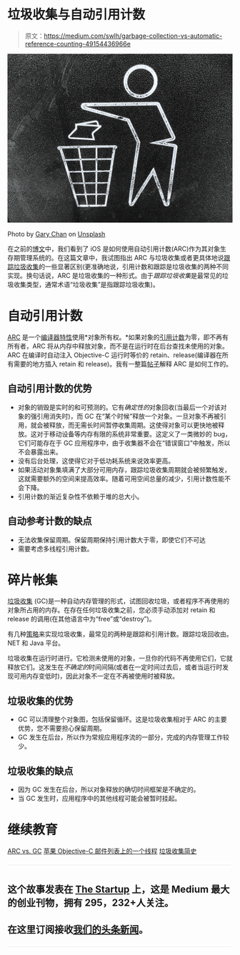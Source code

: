 # 垃圾收集与自动引用计数

> 原文：<https://medium.com/swlh/garbage-collection-vs-automatic-reference-counting-49154436966e>

![](img/002aae8b2640ccb6a5f544da41f7a317.png)

Photo by [Gary Chan](https://unsplash.com/photos/YzSZN3qvHeo?utm_source=unsplash&utm_medium=referral&utm_content=creditCopyText) on [Unsplash](https://unsplash.com/search/photos/garbage?utm_source=unsplash&utm_medium=referral&utm_content=creditCopyText)

在之前的[博文](/@m.tabrizi/memory-management-in-swift-3c38065ecbbd)中，我们看到了 iOS 是如何使用自动引用计数(ARC)作为其对象生存期管理系统的。在这篇文章中，我试图指出 ARC 与垃圾收集或者更具体地说[跟踪垃圾收集](https://en.wikipedia.org/wiki/Tracing_garbage_collection)的一些显著区别(更准确地说，引用计数和跟踪是垃圾收集的两种不同实现。换句话说，ARC 是垃圾收集的一种形式。由于*跟踪垃圾收集*是最常见的垃圾收集类型，通常术语“垃圾收集”是指跟踪垃圾收集)。

# 自动引用计数

[ARC](/@m.tabrizi/memory-management-in-swift-3c38065ecbbd) 是一个[编译器特性](https://developer.apple.com/library/content/releasenotes/ObjectiveC/RN-TransitioningToARC/Introduction/Introduction.html)使用*对象所有权。*如果对象的[引用计数](https://en.wikipedia.org/wiki/Reference_counting)为零，即不再有所有者，ARC 将从内存中释放对象，而不是在运行时在后台查找未使用的对象。ARC 在编译时自动注入 Objective-C 运行时等价的 retain、release(编译器在所有需要的地方插入 retain 和 release)。我有一整篇[帖子](http://developer-toolbox.blogspot.com/2017/08/swift-memory-management.html)解释 ARC 是如何工作的。

## **自动引用计数的优势**

*   对象的销毁是实时的和可预测的。它有*确定性的*对象回收(当最后一个对该对象的强引用消失时)，而 GC 在“某个时候”释放一个对象。一旦对象不再被引用，就会被释放，而无需长时间暂停收集周期。这使得对象可以更快地被释放。这对于移动设备等内存有限的系统非常重要。这定义了一类微妙的 bug，它们可能存在于 GC 应用程序中，由于收集器不会在“错误窗口”中触发，所以不会暴露出来。
*   没有后台处理，这使得它对于低功耗系统来说效率更高。
*   如果活动对象集填满了大部分可用内存，跟踪垃圾收集周期就会被频繁触发，这就需要额外的空间来提高效率。随着可用空间总量的减少，引用计数性能不会下降。
*   引用计数的渐近复杂性不依赖于堆的总大小。

## **自动参考计数的缺点**

*   无法收集保留周期。保留周期保持引用计数大于零，即使它们不可达
*   需要考虑多线程引用计数。

# 碎片帐集

[垃圾收集](https://en.wikipedia.org/wiki/Garbage_collection_(computer_science)) (GC)是一种自动内存管理的形式，试图回收垃圾，或者程序不再使用的对象所占用的内存。在存在任何垃圾收集之前，您必须手动添加对 retain 和 release 的调用(在其他语言中为“free”或“destroy”)。

有几种[策略](https://en.wikipedia.org/wiki/Garbage_collection_(computer_science)#Strategies)来实现垃圾收集，最常见的两种是跟踪和引用计数。跟踪垃圾回收由。NET 和 Java 平台。

垃圾收集在运行时进行。它检测未使用的对象，一旦你的代码不再使用它们，它就释放它们。这发生在*不确定的*时间间隔(或者在一定时间过去后，或者当运行时发现可用内存变低时)，因此对象不一定在不再被使用时被释放。

## 垃圾收集的优势

*   GC 可以清理整个对象图，包括保留循环。这是垃圾收集相对于 ARC 的主要优势，您不需要担心保留周期。
*   GC 发生在后台，所以作为常规应用程序流的一部分，完成的内存管理工作较少。

## 垃圾收集的缺点

*   因为 GC 发生在后台，所以对象释放的确切时间框架是不确定的。
*   当 GC 发生时，应用程序中的其他线程可能会被暂时挂起。

# 继续教育

[ARC vs. GC](https://docs.elementscompiler.com/Concepts/ARCvsGC/)
[苹果 Objective-C 邮件列表上的一个线程](https://lists.apple.com/archives/objc-language/2011/Jun/msg00013.html)
[垃圾收集简史](https://www.ibm.com/developerworks/java/library/j-jtp10283/)

![](img/731acf26f5d44fdc58d99a6388fe935d.png)

## 这个故事发表在 [The Startup](https://medium.com/swlh) 上，这是 Medium 最大的创业刊物，拥有 295，232+人关注。

## 在这里订阅接收[我们的头条新闻](http://growthsupply.com/the-startup-newsletter/)。

![](img/731acf26f5d44fdc58d99a6388fe935d.png)